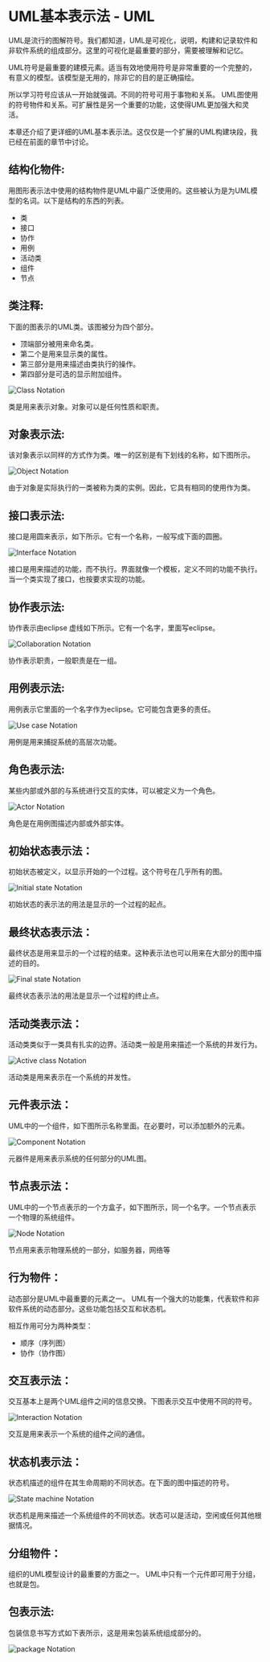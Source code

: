 # UML基本表示法 - UML

UML是流行的图解符号。我们都知道，UML是可视化，说明，构建和记录软件和非软件系统的组成部分。这里的可视化是最重要的部分，需要被理解和记忆。

UML符号是最重要的建模元素。适当有效地使用符号是非常重要的一个完整的，有意义的模型。该模型是无用的，除非它的目的是正确描绘。

所以学习符号应该从一开始就强调。不同的符号可用于事物和关系。 UML图使用的符号物件和关系。可扩展性是另一个重要的功能，这使得UML更加强大和灵活。

本章还介绍了更详细的UML基本表示法。这仅仅是一个扩展的UML构建块段，我已经在前面的章节中讨论。

## 结构化物件:

用图形表示法中使用的结构物件是UML中最广泛使用的。这些被认为是为UML模型的名词。以下是结构的东西的列表。

*   类
*   接口
*   协作
*   用例
*   活动类
*   组件
*   节点

## 类注释:

下面的图表示的UML类。该图被分为四个部分。

*   顶端部分被用来命名类。
*   第二个是用来显示类的属性。
*   第三部分是用来描述由类执行的操作。
*   第四部分是可选的显示附加组件。

![Class Notation](../img/160F12560-0.jpg)

类是用来表示对象。对象可以是任何性质和职责。

## 对象表示法:

该对象表示以同样的方式作为类。唯一的区别是有下划线的名称，如下图所示。

![Object Notation](../img/160F155A-1.jpg)

由于对象是实际执行的一类被称为类的实例。因此，它具有相同的使用作为类。

## 接口表示法:

接口是用圆来表示，如下所示。它有一个名称，一般写成下面的圆圈。

![Interface Notation](../img/160F1N03-2.jpg)

接口是用来描述的功能，而不执行。界面就像一个模板，定义不同的功能不执行。当一个类实现了接口，也按要求实现的功能。

## 协作表示法:

协作表示由eclipse 虚线如下所示。它有一个名字，里面写eclipse。 

![Collaboration Notation](../img/160F13Z4-3.jpg)

协作表示职责，一般职责是在一组。

## 用例表示法:

用例表示它里面的一个名字作为eclipse。它可能包含更多的责任。

![Use case Notation](../img/160F164C-4.jpg)

用例是用来捕捉系统的高层次功能。

## 角色表示法:

某些内部或外部的与系统进行交互的实体，可以被定义为一个角色。

![Actor Notation](../img/160F164L-5.jpg)

角色是在用例图描述内部或外部实体。

## 初始状态表示法：

初始状态被定义，以显示开始的一个过程。这个符号在几乎所有的图。

![Initial state Notation](../img/160F15444-6.jpg)

初始状态的表示法的用法是显示的一个过程的起点。

## 最终状态表示法：

最终状态是用来显示的一个过程的结束。这种表示法也可以用来在大部分的图中描述的目的。

![Final state Notation](../img/160F1E34-7.jpg)

最终状态表示法的用法是显示一个过程的终止点。

## 活动类表示法：

活动类类似于一类具有扎实的边界。活动类一般是用来描述一个系统的并发行为。

![Active class Notation](../img/160F16317-8.jpg)

活动类是用来表示在一个系统的并发性。

## 元件表示法：

UML中的一个组件，如下图所示名称里面。在必要时，可以添加额外的元素。

![Component Notation](../img/160F15U7-9.jpg)

元器件是用来表示系统的任何部分的UML图。

## 节点表示法：

UML中的一个节点表示的一个方盒子，如下图所示，同一个名字。一个节点表示一个物理的系统组件。

![Node Notation](../img/160F13223-10.jpg)

节点用来表示物理系统的一部分，如服务器，网络等

## 行为物件：

动态部分是UML中最重要的元素之一。 UML有一个强大的功能集，代表软件和非软件系统的动态部分。这些功能包括交互和状态机。

相互作用可分为两种类型：

*   顺序（序列图）
*   协作（协作图）

## 交互表示法：

交互基本上是两个UML组件之间的信息交换。下图表示交互中使用不同的符号。

![Interaction Notation](../img/160F12210-11.jpg)

交互是用来表示一个系统的组件之间的通信。

## 状态机表示法：

状态机描述的组件在其生命周期的不同状态。在下面的图中描述的符号。

![State machine Notation](../img/160F13I0-12.jpg)

状态机是用来描述一个系统组件的不同状态。状态可以是活动，空闲或任何其他根据情况。

## 分组物件：

组织的UML模型设计的最重要的方面之一。 UML中只有一个元件即可用于分组，也就是包。

## 包表示法:

包装信息书写方式如下表所示，这是用来包装系统组成部分的。

![package Notation](../img/160F145X-13.jpg)

